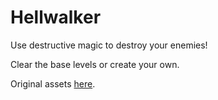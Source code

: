 # Hellwalker

Use destructive magic to destroy your enemies!

Clear the base levels or create your own.

Original assets [here](https://github.com/inspirsea/Hellwalker/blob/master/src/assets/credits.txt).


